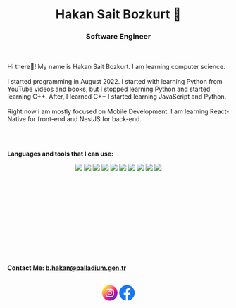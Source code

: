 <h1 align = "center">Hakan Sait Bozkurt 🐺</h1>
<h3 align = "center">Software Engineer</h3>

<br/>
<br />

<div>
    Hi there👋! 
    My name is Hakan Sait Bozkurt. 
    I am learning computer science. 
    <br/><br/>
    I started programming in August 2022.
    I started with learning Python from YouTube videos and books, but I stopped learning Python and started learning C++.
    After, I learned C++ I started learning JavaScript and Python.
    <br/><br/>
    Right now i am mostly focused on Mobile Development. I am learning React-Native for front-end and NestJS for back-end.
</div>

<br/><br/>

**Languages and tools that I can use:**
<div align = "center">
    <img height = "25" src = "https://img.shields.io/badge/HTML-%23ff5b29?style=flat-square&logo=html5&logoColor=white"/>
    <img height = "25" src = "https://img.shields.io/badge/CSS-%233c64e6?style=flat-square&logo=CSS3&logoColor=white" />
    <img height = "25" src = "https://img.shields.io/badge/JAVASCRIPT-%23FFEE00?style=flat-square&logo=JavaScript&logoColor=black" />
    <img height = "25" src = "https://img.shields.io/badge/TYPESCRIPT-%230d57bf?style=flat-square&logo=typescript&logoColor=white" />
    <img height = "25" src = "https://img.shields.io/badge/BOOTSTRAP-purple?style=flat-square&logo=bootstrap&logoColor=white" />
    <img height = "25" src = "https://img.shields.io/badge/REACT-%2378C8F0?style=flat-square&logo=react&logoColor=black" />
    <img height = "25" src = "https://img.shields.io/badge/MYSQL-%2332738c?style=flat-square&logo=MySQL&logoColor=white" />
    <img height = "25" src = "https://img.shields.io/badge/PYTHON-%234664AA?style=flat-square&logo=Python&logoColor=white" />
    <img height = "25" src = "https://img.shields.io/badge/C%2B%2B-%230779e3?style=flat-square&logo=C%2B%2B" />
    <img height = "25" src = "https://img.shields.io/badge/Java-%23e30728?style=flat-square" />
</div>

<br/><br/>

<div align="center">
  <img src="https://github-readme-stats.vercel.app/api/top-langs?username=HakanSait&show_icons=true&locale=en&layout=compact&theme=dark" alt="" height=165 /> <br /><br />
  <img src="https://github-readme-stats.vercel.app/api?username=HakanSait&show_icons=true&locale=en&theme=dark" alt="" height=165 /> <br /><br />
  <img src="https://github-readme-streak-stats.herokuapp.com/?user=HakanSait&theme=dark" alt="" height=165 />
</div>

<br/><br/>

**Contact Me: b.hakan@palladium.gen.tr**

<br/>

<div align = "center">
    <a href = "https://www.instagram.com/_that1coder_/"><img height = "35" src = "imgs/instagram.png" /></a>
    <a href = "https://www.facebook.com/profile.php?id=61554638456400"><img height = "35" src = "imgs/facebook.png" /></a>
</div>
